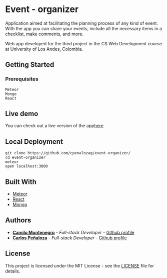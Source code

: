 # Event - organizer

Application aimed at facilitating the planning process of any kind of event. With the app you can share your events, include all the necessary items in a checklist, make comments, and more.

Web app developed for the third project in the CS Web Development course at University of Los Andes, Colombia.

## Getting Started



### Prerequisites

```
Meteor
Mongo
React
```

## Live demo

You can check out a live version of the app[here](https://event-manager-webapp.herokuapp.com)

## Local Deployment


```
git clone https://github.com/cpenalozag/event-organizer/
cd event-organizer
meteor
open localhost:3000
```

## Built With

* [Meteor](https://www.meteor.com)
* [React](https://reactjs.org)
* [Mongo](https://www.mongodb.com) 


## Authors

* **[Camilo Montenegro](https://ca-montenegro.github.io/)** - *Full-stack Developer* - [Github profile](https://github.com/ca-montenegro)
* **[Carlos Peñaloza](https://cpenalozag.github.io/)** - *Full-stack Developer* - [Github profile](https://github.com/cpenalozag)


## License

This project is licensed under the MIT License - see the [LICENSE](LICENSE) file for details.

 

